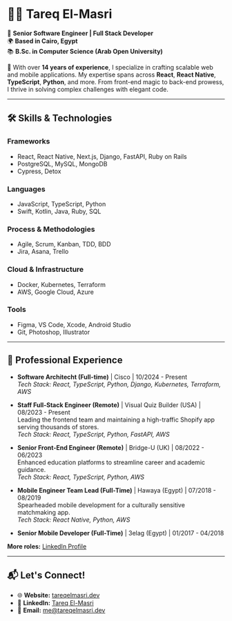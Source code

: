 # 👨‍💻 Tareq El-Masri

🎯 **Senior Software Engineer | Full Stack Developer**  
🌍 **Based in Cairo, Egypt**  
📚 **B.Sc. in Computer Science (Arab Open University)**  

🚀 With over **14 years of experience**, I specialize in crafting scalable web and mobile applications. My expertise spans across **React**, **React Native**, **TypeScript**, **Python**, and more. From front-end magic to back-end prowess, I thrive in solving complex challenges with elegant code.

---

## 🛠️ Skills & Technologies

### Frameworks
- React, React Native, Next.js, Django, FastAPI, Ruby on Rails  
- PostgreSQL, MySQL, MongoDB 
- Cypress, Detox  

### Languages
- JavaScript, TypeScript, Python  
- Swift, Kotlin, Java, Ruby, SQL

### Process & Methodologies
- Agile, Scrum, Kanban, TDD, BDD  
- Jira, Asana, Trello  

### Cloud & Infrastructure
- Docker, Kubernetes, Terraform
- AWS, Google Cloud, Azure  

### Tools
- Figma, VS Code, Xcode, Android Studio  
- Git, Photoshop, Illustrator  

---

## 💼 Professional Experience

- **Software Architecht (Full-time)** | Cisco | 10/2024 - Present   
  _Tech Stack: React, TypeScript, Python, Django, Kubernetes, Terraform, AWS_

- **Staff Full-Stack Engineer (Remote)** | Visual Quiz Builder (USA) | 08/2023 - Present  
  Leading the frontend team and maintaining a high-traffic Shopify app serving thousands of stores.  
  _Tech Stack: React, TypeScript, Python, FastAPI, AWS_

- **Senior Front-End Engineer (Remote)** | Bridge-U (UK) | 08/2022 - 06/2023  
  Enhanced education platforms to streamline career and academic guidance.  
  _Tech Stack: React, TypeScript, Python, AWS_

- **Mobile Engineer Team Lead (Full-Time)** | Hawaya (Egypt) | 07/2018 - 08/2019  
  Spearheaded mobile development for a culturally sensitive matchmaking app.  
  _Tech Stack: React Native, Python, AWS_

- **Senior Mobile Developer (Full-Time)** | 3elag (Egypt) | 01/2017 - 04/2018  

**More roles:** [LinkedIn Profile](https://www.linkedin.com/in/tareq-el-masri)  

---

## 📬 Let's Connect!  
- 🌐 **Website:** [tareqelmasri.dev](https://tareqelmasri.dev)  
- 💼 **LinkedIn:** [Tareq El-Masri](https://www.linkedin.com/in/tareq-el-masri)  
- 📧 **Email:** [me@tareqelmasri.dev](mailto:me@tareqelmasri.dev)
